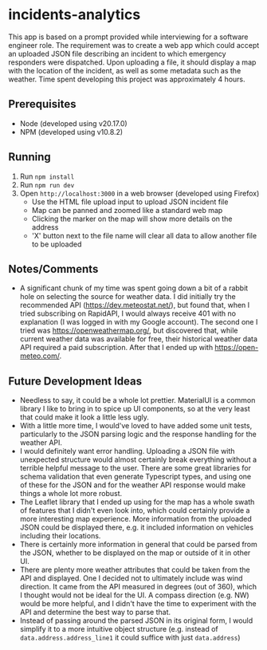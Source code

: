 # incidents-analytics

This app is based on a prompt provided while interviewing for a software engineer role. The requirement was to create a web app which could accept an uploaded JSON file describing an incident to which emergency responders were dispatched. Upon uploading a file, it should display a map with the location of the incident, as well as some metadata such as the weather. Time spent developing this project was approximately 4 hours.

Prerequisites
-------------
* Node (developed using v20.17.0)
* NPM (developed using v10.8.2)

Running
-------
1. Run `npm install`
2. Run `npm run dev`
3. Open `http://localhost:3000` in a web browser (developed using Firefox)
    * Use the HTML file upload input to upload JSON incident file
    * Map can be panned and zoomed like a standard web map
    * Clicking the marker on the map will show more details on the address
    * 'X' button next to the file name will clear all data to allow another file to be uploaded

Notes/Comments
--------------
* A significant chunk of my time was spent going down a bit of a rabbit hole on selecting the source for weather data. I did initially try the recommended API (https://dev.meteostat.net/), but found that, when I tried subscribing on RapidAPI, I would always receive 401 with no explanation (I was logged in with my Google account). The second one I tried was https://openweathermap.org/, but discovered that, while current weather data was available for free, their historical weather data API required a paid subscription. After that I ended up with https://open-meteo.com/.

Future Development Ideas
------------------------
* Needless to say, it could be a whole lot prettier. MaterialUI is a common library I like to bring in to spice up UI components, so at the very least that could make it look a little less ugly.
* With a little more time, I would've loved to have added some unit tests, particularly to the JSON parsing logic and the response handling for the weather API.
* I would definitely want error handling. Uploading a JSON file with unexpected structure would almost certainly break everything without a terrible helpful message to the user. There are some great libraries for schema validation that even generate Typescript types, and using one of these for the JSON and for the weather API response would make things a whole lot more robust.
* The Leaflet library that I ended up using for the map has a whole swath of features that I didn't even look into, which could certainly provide a more interesting map experience. More information from the uploaded JSON could be displayed there, e.g. it included information on vehicles including their locations.
* There is certainly more information in general that could be parsed from the JSON, whether to be displayed on the map or outside of it in other UI.
* There are plenty more weather attributes that could be taken from the API and displayed. One I decided not to ultimately include was wind direction. It came from the API measured in degrees (out of 360), which I thought would not be ideal for the UI. A compass direction (e.g. NW) would be more helpful, and I didn't have the time to experiment with the API and determine the best way to parse that.
* Instead of passing around the parsed JSON in its original form, I would simplify it to a more intuitive object structure (e.g. instead of `data.address.address_line1` it could suffice with just `data.address`)
